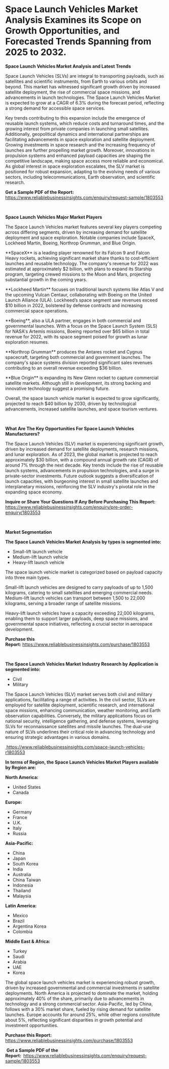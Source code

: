 <p><h1>Space Launch Vehicles Market Analysis Examines its Scope on Growth Opportunities, and Forecasted Trends Spanning from 2025 to 2032.</h1></p><p><strong>Space Launch Vehicles Market Analysis and Latest Trends</strong></p>
<p><p>Space Launch Vehicles (SLVs) are integral to transporting payloads, such as satellites and scientific instruments, from Earth to various orbits and beyond. This market has witnessed significant growth driven by increased satellite deployment, the rise of commercial space missions, and advancements in launch technologies. The Space Launch Vehicles Market is expected to grow at a CAGR of 6.3% during the forecast period, reflecting a strong demand for accessible space services.</p><p>Key trends contributing to this expansion include the emergence of reusable launch systems, which reduce costs and turnaround times, and the growing interest from private companies in launching small satellites. Additionally, geopolitical dynamics and international partnerships are facilitating advancements in space exploration and satellite deployment. Growing investments in space research and the increasing frequency of launches are further propelling market growth. Moreover, innovations in propulsion systems and enhanced payload capacities are shaping the competitive landscape, making space access more reliable and economical. As global interest in space exploration escalates, the SLV market is positioned for robust expansion, adapting to the evolving needs of various sectors, including telecommunications, Earth observation, and scientific research.</p></p>
<p><strong>Get a Sample PDF of the Report:&nbsp;</strong> <a href="https://www.reliablebusinessinsights.com/enquiry/request-sample/1803553?utm_campaign=2925&utm_medium=2&utm_source=Github&utm_content=ia&utm_term=16042025&utm_id=space-launch-vehicles">https://www.reliablebusinessinsights.com/enquiry/request-sample/1803553</a></p>
<p>&nbsp;</p>
<p><strong>Space Launch Vehicles Major Market Players</strong></p>
<p><p>The Space Launch Vehicles market features several key players competing across differing segments, driven by increasing demand for satellite deployment and space exploration. Notable companies include SpaceX, Lockheed Martin, Boeing, Northrop Grumman, and Blue Origin.</p><p>**SpaceX** is a leading player renowned for its Falcon 9 and Falcon Heavy rockets, achieving significant market share thanks to cost-efficient launches and reusable technology. The company's revenue for 2022 was estimated at approximately $2 billion, with plans to expand its Starship program, targeting crewed missions to the Moon and Mars, projecting substantial growth in the coming years.</p><p>**Lockheed Martin** focuses on traditional launch systems like Atlas V and the upcoming Vulcan Centaur, collaborating with Boeing on the United Launch Alliance (ULA). Lockheed’s space segment saw revenues exceed $10 billion in 2022, bolstered by defense contracts and increasing commercial space operations.</p><p>**Boeing**, also a ULA partner, engages in both commercial and governmental launches. With a focus on the Space Launch System (SLS) for NASA's Artemis missions, Boeing reported over $65 billion in total revenue for 2022, with its space segment poised for growth as lunar exploration resumes.</p><p>**Northrop Grumman** produces the Antares rocket and Cygnus spacecraft, targeting both commercial and government launches. The company's space systems division reported significant sales revenues contributing to an overall revenue exceeding $36 billion.</p><p>**Blue Origin** is expanding its New Glenn rocket to capture commercial satellite markets. Although still in development, its strong backing and innovative technology suggest a promising future.</p><p>Overall, the space launch vehicle market is expected to grow significantly, projected to reach $40 billion by 2030, driven by technological advancements, increased satellite launches, and space tourism ventures.</p></p>
<p>&nbsp;</p>
<p><strong>What Are The Key Opportunities For Space Launch Vehicles Manufacturers?</strong></p>
<p><p>The Space Launch Vehicles (SLV) market is experiencing significant growth, driven by increased demand for satellite deployments, research missions, and lunar exploration. As of 2023, the global market is projected to reach approximately $30 billion, with a compound annual growth rate (CAGR) of around 7% through the next decade. Key trends include the rise of reusable launch systems, advancements in propulsion technologies, and a surge in private-sector investments. Future outlook suggests a diversification of launch capacities, with burgeoning interest in small satellite launches and interplanetary missions, reinforcing the SLV industry's pivotal role in the expanding space economy.</p></p>
<p><strong>Inquire or Share Your Questions If Any Before Purchasing This Report:</strong> <a href="https://www.reliablebusinessinsights.com/enquiry/pre-order-enquiry/1803553?utm_campaign=2925&utm_medium=2&utm_source=Github&utm_content=ia&utm_term=16042025&utm_id=space-launch-vehicles">https://www.reliablebusinessinsights.com/enquiry/pre-order-enquiry/1803553</a></p>
<p>&nbsp;</p>
<p><strong>Market Segmentation</strong></p>
<p><strong>The Space Launch Vehicles Market Analysis by types is segmented into:</strong></p>
<p><ul><li>Small-lift launch vehicle</li><li>Medium-lift launch vehicle</li><li>Heavy-lift launch vehicle</li></ul></p>
<p><p>The space launch vehicle market is categorized based on payload capacity into three main types. </p><p>Small-lift launch vehicles are designed to carry payloads of up to 1,500 kilograms, catering to small satellites and emerging commercial needs. Medium-lift launch vehicles can transport between 1,500 to 22,000 kilograms, serving a broader range of satellite missions. </p><p>Heavy-lift launch vehicles have a capacity exceeding 22,000 kilograms, enabling them to support larger payloads, deep space missions, and governmental space initiatives, reflecting a crucial sector in aerospace development.</p></p>
<p><strong>Purchase this Report:&nbsp;</strong><a href="https://www.reliablebusinessinsights.com/purchase/1803553?utm_campaign=2925&utm_medium=2&utm_source=Github&utm_content=ia&utm_term=16042025&utm_id=space-launch-vehicles">https://www.reliablebusinessinsights.com/purchase/1803553</a></p>
<p>&nbsp;</p>
<p><strong>The Space Launch Vehicles Market Industry Research by Application is segmented into:</strong></p>
<p><ul><li>Civil</li><li>Military</li></ul></p>
<p><p>The Space Launch Vehicles (SLV) market serves both civil and military applications, facilitating a range of activities. In the civil sector, SLVs are employed for satellite deployment, scientific research, and international space missions, enhancing communication, weather monitoring, and Earth observation capabilities. Conversely, the military applications focus on national security, intelligence gathering, and defense systems, leveraging SLVs for reconnaissance satellites and missile launches. The dual-use nature of SLVs underlines their critical role in advancing technology and ensuring strategic advantages in various domains.</p></p>
<p><a href="https://www.reliablebusinessinsights.com/space-launch-vehicles-r1803553?utm_campaign=2925&utm_medium=2&utm_source=Github&utm_content=ia&utm_term=16042025&utm_id=space-launch-vehicles">&nbsp;https://www.reliablebusinessinsights.com/space-launch-vehicles-r1803553</a></p>
<p><strong>In terms of Region, the Space Launch Vehicles Market Players available by Region are:</strong></p>
<p>
    <p> <strong> North America: </strong>
        <ul>
            <li>United States</li>
            <li>Canada</li>
        </ul>
        </p> 
    <p> <strong> Europe: </strong>
        <ul>
            <li>Germany</li>
            <li>France</li>
            <li>U.K.</li>
            <li>Italy</li>
            <li>Russia</li>
        </ul>
        </p> 
    <p> <strong> Asia-Pacific: </strong>
        <ul>
            <li>China</li>
            <li>Japan</li>
            <li>South Korea</li>
            <li>India</li>
            <li>Australia</li>
            <li>China Taiwan</li>
            <li>Indonesia</li>
            <li>Thailand</li>
            <li>Malaysia</li>
        </ul>
        </p> 
    <p> <strong> Latin America: </strong>
        <ul>
            <li>Mexico</li>
            <li>Brazil</li>
            <li>Argentina Korea</li>
            <li>Colombia</li>
        </ul>
        </p> 
    <p> <strong> Middle East & Africa: </strong>
        <ul>
            <li>Turkey</li>
            <li>Saudi</li>
            <li>Arabia</li>
            <li>UAE</li>
            <li>Korea</li>
        </ul>
    </p>
    </p>
<p><p>The global space launch vehicles market is experiencing robust growth, driven by increased governmental and commercial investments in satellite deployments. North America is projected to dominate the market, holding approximately 40% of the share, primarily due to advancements in technology and a strong commercial sector. Asia-Pacific, led by China, follows with a 30% market share, fueled by rising demand for satellite launches. Europe accounts for around 25%, while other regions constitute about 5%, reflecting significant disparities in growth potential and investment opportunities.</p></p>
<p><strong>Purchase this Report: </strong><a href="https://www.reliablebusinessinsights.com/purchase/1803553?utm_campaign=2925&utm_medium=2&utm_source=Github&utm_content=ia&utm_term=16042025&utm_id=space-launch-vehicles">https://www.reliablebusinessinsights.com/purchase/1803553</a></p>
<p>&nbsp;<strong>Get a Sample PDF of the Report:&nbsp;&nbsp;</strong><a href="https://www.reliablebusinessinsights.com/enquiry/request-sample/1803553?utm_campaign=2925&utm_medium=2&utm_source=Github&utm_content=ia&utm_term=16042025&utm_id=space-launch-vehicles">https://www.reliablebusinessinsights.com/enquiry/request-sample/1803553</a></p>
<p><strong></strong></p>
<p><p></p><p></p><p></p></p>